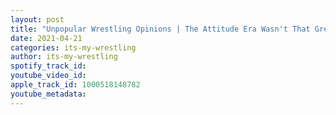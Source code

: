 ```yaml
---
layout: post
title: "Unpopular Wrestling Opinions | The Attitude Era Wasn't That Great And More |#28"
date: 2021-04-21
categories: its-my-wrestling
author: its-my-wrestling
spotify_track_id: 
youtube_video_id: 
apple_track_id: 1000518148782
youtube_metadata: 
---
```

